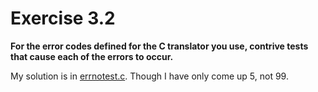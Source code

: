 # Exercise 3.2
__For the error codes defined for the C translator you use, contrive tests that
cause each of the errors to occur.__

My solution is in [errnotest.c](errnotest.c). Though I have only come up 5, not
99.
